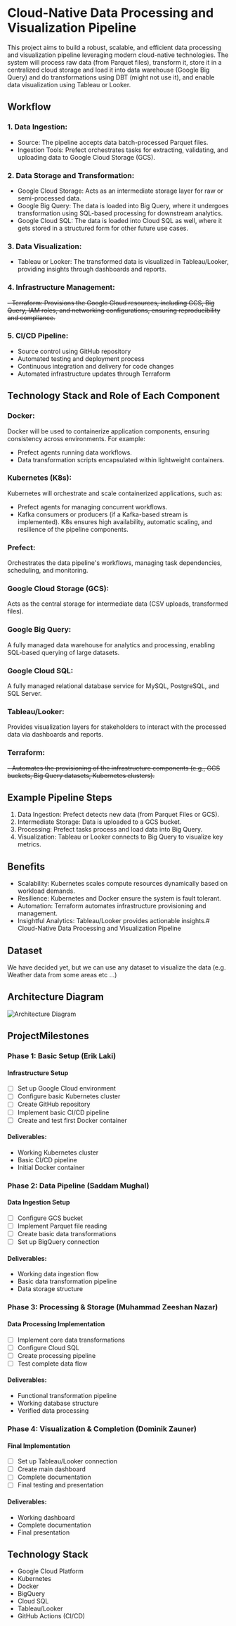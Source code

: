# Cloud-Native Data Processing and Visualization Pipeline

This project aims to build a robust, scalable, and efficient data processing and visualization pipeline leveraging modern cloud-native technologies. The system will process raw data (from Parquet files), transform it, store it in a centralized cloud storage and load it into data warehouse (Google Big Query) and do transformations using DBT (might not use it), and enable data visualization using Tableau or Looker.

## Workflow

### 1. Data Ingestion:
- Source: The pipeline accepts data batch-processed Parquet files.
- Ingestion Tools: Prefect orchestrates tasks for extracting, validating, and uploading data to Google Cloud Storage (GCS).

### 2. Data Storage and Transformation:
- Google Cloud Storage: Acts as an intermediate storage layer for raw or semi-processed data.
- Google Big Query: The data is loaded into Big Query, where it undergoes transformation using SQL-based processing for downstream analytics.
- Google Cloud SQL: The data is loaded into Cloud SQL as well, where it gets stored in a structured form for other future use cases.

### 3. Data Visualization:
- Tableau or Looker: The transformed data is visualized in Tableau/Looker, providing insights through dashboards and reports.

### 4. Infrastructure Management:
~~- Terraform: Provisions the Google Cloud resources, including GCS, Big Query, IAM roles, and networking configurations, ensuring reproducibility and compliance.~~

### 5. CI/CD Pipeline:
- Source control using GitHub repository
- Automated testing and deployment process
- Continuous integration and delivery for code changes
- Automated infrastructure updates through Terraform

## Technology Stack and Role of Each Component

### Docker:
Docker will be used to containerize application components, ensuring consistency across environments. For example:
- Prefect agents running data workflows.
- Data transformation scripts encapsulated within lightweight containers.

### Kubernetes (K8s):
Kubernetes will orchestrate and scale containerized applications, such as:
- Prefect agents for managing concurrent workflows.
- Kafka consumers or producers (if a Kafka-based stream is implemented).
K8s ensures high availability, automatic scaling, and resilience of the pipeline components.

### Prefect:
Orchestrates the data pipeline's workflows, managing task dependencies, scheduling, and monitoring.

### Google Cloud Storage (GCS):
Acts as the central storage for intermediate data (CSV uploads, transformed files).

### Google Big Query:
A fully managed data warehouse for analytics and processing, enabling SQL-based querying of large datasets.

### Google Cloud SQL:
A fully managed relational database service for MySQL, PostgreSQL, and SQL Server.

### Tableau/Looker:
Provides visualization layers for stakeholders to interact with the processed data via dashboards and reports.

 ### Terraform:
~~- Automates the provisioning of the infrastructure components (e.g., GCS buckets, Big Query datasets, Kubernetes clusters).~~

## Example Pipeline Steps
1. Data Ingestion: Prefect detects new data (from Parquet Files or GCS).
2. Intermediate Storage: Data is uploaded to a GCS bucket.
3. Processing: Prefect tasks process and load data into Big Query.
4. Visualization: Tableau or Looker connects to Big Query to visualize key metrics.

## Benefits
- Scalability: Kubernetes scales compute resources dynamically based on workload demands.
- Resilience: Kubernetes and Docker ensure the system is fault tolerant.
- Automation: Terraform automates infrastructure provisioning and management.
- Insightful Analytics: Tableau/Looker provides actionable insights.# Cloud-Native Data Processing and Visualization Pipeline

## Dataset
We have decided yet, but we can use any dataset to visualize the data (e.g. Weather data from some areas etc ...)

## Architecture Diagram
![Architecture Diagram](./proposal.png)

## ProjectMilestones

### Phase 1: Basic Setup (Erik Laki)
#### Infrastructure Setup
- [ ] Set up Google Cloud environment
- [ ] Configure basic Kubernetes cluster
- [ ] Create GitHub repository
- [ ] Implement basic CI/CD pipeline
- [ ] Create and test first Docker container

#### Deliverables:
* Working Kubernetes cluster
* Basic CI/CD pipeline
* Initial Docker container

### Phase 2: Data Pipeline (Saddam Mughal)
#### Data Ingestion Setup
- [ ] Configure GCS bucket
- [ ] Implement Parquet file reading
- [ ] Create basic data transformations
- [ ] Set up BigQuery connection

#### Deliverables:
* Working data ingestion flow
* Basic data transformation pipeline
* Data storage structure

### Phase 3: Processing & Storage  (Muhammad Zeeshan Nazar)
#### Data Processing Implementation
- [ ] Implement core data transformations
- [ ] Configure Cloud SQL
- [ ] Create processing pipeline
- [ ] Test complete data flow

#### Deliverables:
* Functional transformation pipeline
* Working database structure
* Verified data processing

### Phase 4: Visualization & Completion (Dominik Zauner)
#### Final Implementation
- [ ] Set up Tableau/Looker connection
- [ ] Create main dashboard
- [ ] Complete documentation
- [ ] Final testing and presentation

#### Deliverables:
* Working dashboard
* Complete documentation
* Final presentation

## Technology Stack
* Google Cloud Platform
* Kubernetes
* Docker
* BigQuery
* Cloud SQL
* Tableau/Looker
* GitHub Actions (CI/CD)